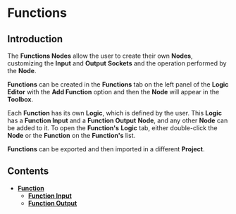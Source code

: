 # Functions

## Introduction

The **Functions Nodes** allow the user to create their own **Nodes**, customizing the **Input** and **Output** **Sockets** and the operation performed by the **Node**.

**Functions** can be created in the **Functions** tab on the left panel of the **Logic Editor** with the **Add Function** option and then the **Node** will appear in the **Toolbox**.

Each **Function** has its own **Logic**, which is defined by the user. This **Logic** has a **Function Input** and a **Function Output** **Node**, and any other **Node** can be added to it. To open the **Function's** **Logic** tab, either double-click the **Node** or the **Function** on the **Function's** list.

**Functions** can be exported and then imported in a different **Project**.

## Contents

* [**Function**](function/)
  * [**Function Input**](function/function-input.md)
  * [**Function Output**](function/function-output.md)

